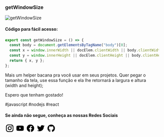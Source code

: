 ### getWindowSize

![getWindowSize](https://github.com/emersonbroga/social-media-snippets/blob/master/content/2020-01-08/1080x1080-get-window-size)

#### Código para fácil acesso:

```js
export const getWindowSize = () => {
  const body = document.getElementsByTagName("body")[0];
  const x = window.innerWidth || docElem.clientWidth || body.clientWidth;
  const y = window.innerHeight || docElem.clientHeight || body.clientHeight;
  return { x, y };
};
```

Mais um helper bacana pra você usar em seus projetos. Quer pegar o tamanho da tela, use essa função e ela lhe retornará a largura e altura (width and height);

Espero que tenham gostado!

\#javascript \#nodejs \#react

#### Se ainda não segue, conheça as nossas Redes Sociais

[![instagram.com/emersonbrogadev](https://github.com/emersonbroga/social-media-snippets/blob/master/static/instagram.png?raw=true)](https://www.instagram.com/emersonbrogadev/)
[![youtube.com/c/emersonbrogadev](https://github.com/emersonbroga/social-media-snippets/blob/master/static/youtube.png?raw=true)](https://www.youtube.com/c/emersonbroga/)
[![facebook.com/emersonbrogadev](https://github.com/emersonbroga/social-media-snippets/blob/master/static/facebook.png?raw=true)](https://www.facebook.com/emersonbrogadev/)
[![twitter.com/emersonbrogadev](https://github.com/emersonbroga/social-media-snippets/blob/master/static/twitter.png?raw=true)](https://www.twitter.com/emersonbrogadev/)
[![github.com/emersonbroga](https://github.com/emersonbroga/social-media-snippets/blob/master/static/github.png?raw=true)](https://www.github.com/emersonbroga/)
